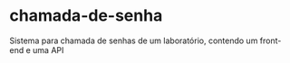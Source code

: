 # chamada-de-senha
Sistema para chamada de senhas de um laboratório, contendo um front-end e uma API
